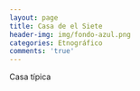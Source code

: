 ```yaml
---
layout: page
title: Casa de el Siete
header-img: img/fondo-azul.png
categories: Etnográfico
comments: 'true'
---
```



Casa típica

<div class="photos">
</div>
